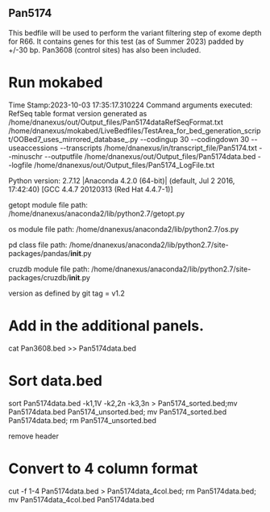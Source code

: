 ## Pan5174
This bedfile will be used to perform the variant filtering step of exome depth for R66. It contains genes for this test (as of Summer 2023) padded by +/-30 bp. Pan3608 (control sites) has also been included.

# Run mokabed
Time Stamp:2023-10-03 17:35:17.310224
Command arguments executed:
RefSeq table format version generated as /home/dnanexus/out/Output_files/Pan5174dataRefSeqFormat.txt
/home/dnanexus/mokabed/LiveBedfiles/TestArea_for_bed_generation_script/OOBed7_uses_mirrored_database_.py --codingup 30 --codingdown 30 --useaccessions --transcripts /home/dnanexus/in/transcript_file/Pan5174.txt --minuschr --outputfile /home/dnanexus/out/Output_files/Pan5174data.bed --logfile /home/dnanexus/out/Output_files/Pan5174_LogFile.txt 

 Python version: 2.7.12 |Anaconda 4.2.0 (64-bit)| (default, Jul  2 2016, 17:42:40) 
[GCC 4.4.7 20120313 (Red Hat 4.4.7-1)]

 getopt module file path: /home/dnanexus/anaconda2/lib/python2.7/getopt.py

 os module file path: /home/dnanexus/anaconda2/lib/python2.7/os.py

 pd class file path: /home/dnanexus/anaconda2/lib/python2.7/site-packages/pandas/__init__.py

 cruzdb module file path: /home/dnanexus/anaconda2/lib/python2.7/site-packages/cruzdb/__init__.py

version as defined by git tag = v1.2

# Add in the additional panels.
cat Pan3608.bed >> Pan5174data.bed

# Sort data.bed
sort Pan5174data.bed -k1,1V -k2,2n -k3,3n > Pan5174_sorted.bed;mv Pan5174data.bed Pan5174_unsorted.bed; mv Pan5174_sorted.bed Pan5174data.bed; rm Pan5174_unsorted.bed

remove header

# Convert to 4 column format
cut -f 1-4 Pan5174data.bed > Pan5174data_4col.bed; rm Pan5174data.bed; mv Pan5174data_4col.bed Pan5174data.bed